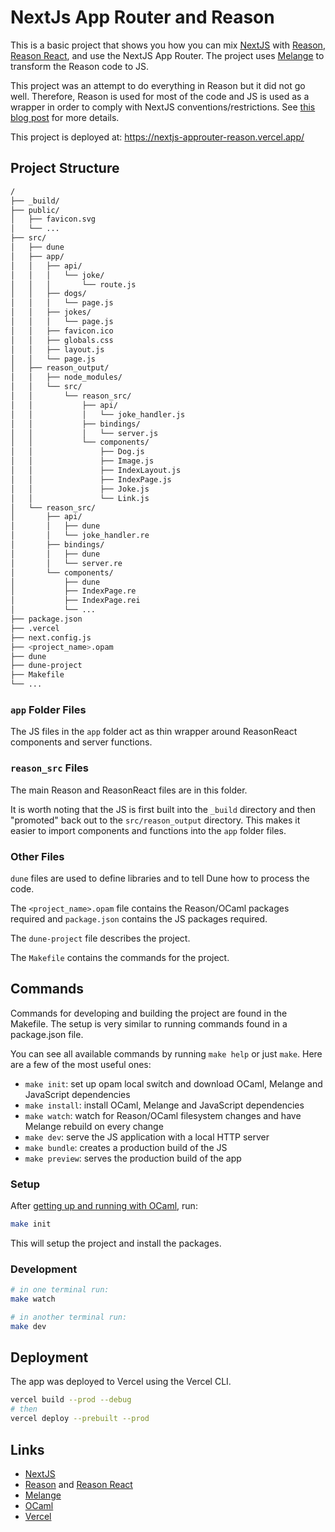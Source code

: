 # NextJs App Router and Reason

This is a basic project that shows you how you can mix [NextJS](https://nextjs.org) with [Reason](https://reasonml.github.io/en), [Reason React](https://reasonml.github.io/reason-react/en), and use the NextJS App Router. The project uses [Melange](https://melange.re/v1.0.0/) to transform the Reason code to JS.

This project was an attempt to do everything in Reason but it did not go well. Therefore, Reason is used for most of the code and JS is used as a wrapper in order to comply with NextJS conventions/restrictions. See [this blog post]() for more details.

This project is deployed at: https://nextjs-approuter-reason.vercel.app/

## Project Structure

```sh
/
├── _build/
├── public/
│   ├── favicon.svg
│   └── ...
├── src/
│   ├── dune
│   ├── app/
│   │   ├── api/
│   │   │   └── joke/
│   │   │       └── route.js
│   │   ├── dogs/
│   │   │   └── page.js
│   │   ├── jokes/
│   │   │   └── page.js
│   │   ├── favicon.ico
│   │   ├── globals.css
│   │   ├── layout.js
│   │   └── page.js
│   ├── reason_output/
│   │   ├── node_modules/
│   │   └── src/
│   │       └── reason_src/
│   │           ├── api/
│   │           │   └── joke_handler.js
│   │           ├── bindings/
│   │           │   └── server.js
│   │           └── components/
│   │               ├── Dog.js
│   │               ├── Image.js
│   │               ├── IndexLayout.js
│   │               ├── IndexPage.js
│   │               ├── Joke.js
│   │               └── Link.js
│   └── reason_src/
│       ├── api/
│       │   ├── dune
│       │   └── joke_handler.re
│       ├── bindings/
│       │   ├── dune
│       │   └── server.re
│       └── components/
│           ├── dune
│           ├── IndexPage.re
│           ├── IndexPage.rei
│           └── ...
├── package.json
├── .vercel
├── next.config.js
├── <project_name>.opam
├── dune
├── dune-project
├── Makefile
└── ...
```

### `app` Folder Files

The JS files in the `app` folder act as thin wrapper around ReasonReact components and server functions.

### `reason_src` Files

The main Reason and ReasonReact files are in this folder.

It is worth noting that the JS is first built into the `_build` directory and then "promoted" back out to the `src/reason_output` directory. This makes it easier to import components and functions into the `app` folder files.

### Other Files

`dune` files are used to define libraries and to tell Dune how to process the code.

The `<project_name>.opam` file contains the Reason/OCaml packages required and `package.json` contains the JS packages required.

The `dune-project` file describes the project.

The `Makefile` contains the commands for the project.

## Commands

Commands for developing and building the project are found in the Makefile. The setup is very similar to running commands found in a package.json file.

You can see all available commands by running `make help` or just `make`. Here
are a few of the most useful ones:

- `make init`: set up opam local switch and download OCaml, Melange and
  JavaScript dependencies
- `make install`: install OCaml, Melange and JavaScript dependencies
- `make watch`: watch for Reason/OCaml filesystem changes and have Melange rebuild on every change
- `make dev`: serve the JS application with a local HTTP server
- `make bundle`: creates a production build of the JS
- `make preview`: serves the production build of the app

### Setup

After [getting up and running with OCaml](https://ocaml.org/docs/up-and-running), run:

```sh
make init
```

This will setup the project and install the packages.

### Development

```sh
# in one terminal run:
make watch

# in another terminal run:
make dev
```

## Deployment

The app was deployed to Vercel using the Vercel CLI.

```sh
vercel build --prod --debug
# then
vercel deploy --prebuilt --prod
```

## Links

- [NextJS](https://nextjs.org)
- [Reason](https://reasonml.github.io/en) and [Reason React](https://reasonml.github.io/reason-react/en)
- [Melange](https://melange.re/v1.0.0/)
- [OCaml](https://ocaml.org)
- [Vercel](https://vercel.com)

